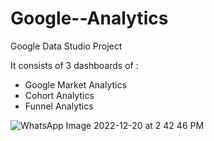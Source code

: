 # Google--Analytics
Google Data Studio Project

It consists of 3 dashboards of :

* Google Market Analytics
* Cohort Analytics
* Funnel Analytics




![WhatsApp Image 2022-12-20 at 2 42 46 PM](https://user-images.githubusercontent.com/101238604/208628840-43d2de9d-73c2-47ac-ae69-b62f1f202791.jpeg)
